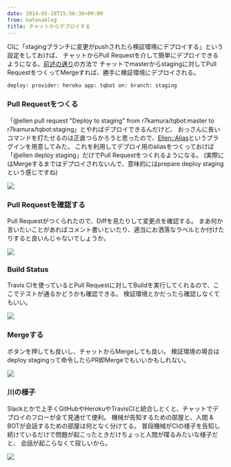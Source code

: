 ```yaml
---
date: 2014-05-18T15:56:36+09:00
from: hatenablog
title: チャットからデプロイする
---
```

CIに「stagingブランチに変更がpushされたら検証環境にデプロイする」という設定をしておけば、 チャットからPull Requestを介して簡単にデプロイできるようになる。[前述の通り](http://r7kamura.hatenablog.com/entry/2014/05/17/204310)の方法で チャットでmasterからstagingに対してPull RequestをつくってMergeすれば、勝手に検証環境にデプロイされる。

```
deploy: provider: heroku app: tqbot on: branch: staging
```

### Pull Requestをつくる

「@ellen pull request "Deploy to staging" from r7kamura/tqbot:master to r7kamura/tqbot:staging」とやればデプロイできるんだけど、 おっさんに長いコマンドを打たせるのは正直つらかろうと思ったので、[Ellen::Alias](https://github.com/r7kamura/ellen-alias)というプラグインを用意してみた。 これを利用してデプロイ用のaliasをつくっておけば「@ellen deploy staging」だけでPull Requestをつくれるようになる。 (実際にはMergeするまではデプロイされないんで、意味的にはprepare deploy stagingという感じですね)

![](http://dl.dropboxusercontent.com//u/5978869/image/20140518_153656.png)

### Pull Requestを確認する

Pull Requestがつくられたので、Diffを見たりして変更点を確認する。 まあ何か言いたいことがあればコメント書いといたり、適当にお洒落なラベルとか付けたりすると良いんじゃないでしょうか。

![](http://dl.dropboxusercontent.com//u/5978869/image/20140518_151547.png)

### Build Status

Travis CIを使っているとPull Requestに対してBuildを実行してくれるので、ここでテストが通るかどうかも確認できる。 検証環境とかだったら確認しなくてもいい。

![](http://dl.dropboxusercontent.com//u/5978869/image/20140518_151655.png)

### Mergeする

ボタンを押しても良いし、チャットからMergeしても良い。 検証環境の場合はdeploy stagingって命令したらPR即Mergeでもいいかもしれない。

![](http://dl.dropboxusercontent.com//u/5978869/image/20140518_154925.png)

### 川の様子

Slackとかで上手くGitHubやHerokuやTravisCIと統合しとくと、チャットでデプロイのフローが全て見通せて便利。 機械が告知するための部屋と、人間 & BOTが会話するための部屋は何となく分けてる。 普段機械がCIの様子を告知し続けているだけで問題が起こったときだけちょっと人間が喋るみたいな様子だと、 会話が起こらなくて寂しいから。

![](http://dl.dropboxusercontent.com//u/5978869/image/20140518_155503.png)

